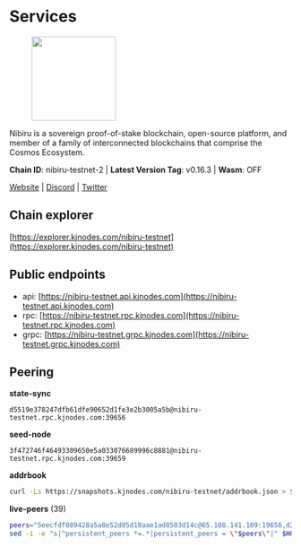 # Services

<figure><img src="https://raw.githubusercontent.com/kj89/testnet_manuals/main/pingpub/logos/nibiru.png" width="150" alt=""><figcaption></figcaption></figure>

Nibiru is a sovereign proof-of-stake blockchain, open-source platform,  and member of a family of interconnected blockchains that comprise the Cosmos Ecosystem.

**Chain ID**: nibiru-testnet-2 | **Latest Version Tag**: v0.16.3 | **Wasm**: OFF

[Website](https://nibiru.fi) | [Discord](https://discord.gg/nibiru) | [Twitter](https://twitter.com/NibiruChain)




## Chain explorer
[https://explorer.kjnodes.com/nibiru-testnet](https://explorer.kjnodes.com/nibiru-testnet)

## Public endpoints

* api: [https://nibiru-testnet.api.kjnodes.com](https://nibiru-testnet.api.kjnodes.com)
* rpc: [https://nibiru-testnet.rpc.kjnodes.com](https://nibiru-testnet.rpc.kjnodes.com)
* grpc: [https://nibiru-testnet.grpc.kjnodes.com](https://nibiru-testnet.grpc.kjnodes.com)

## Peering

**state-sync**

```text
d5519e378247dfb61dfe90652d1fe3e2b3005a5b@nibiru-testnet.rpc.kjnodes.com:39656
```

**seed-node**

```text
3f472746f46493309650e5a033076689996c8881@nibiru-testnet.rpc.kjnodes.com:39659
```

**addrbook**
```bash
curl -Ls https://snapshots.kjnodes.com/nibiru-testnet/addrbook.json > $HOME/.nibid/config/addrbook.json
```

**live-peers** (39)
```bash
peers="5eecfdf089428a5a8e52d05d18aae1ad8503d14c@65.108.141.109:19656,d2b6baed49aa475eb6ec5958bfbca30a61363b86@154.53.52.212:26657,d5519e378247dfb61dfe90652d1fe3e2b3005a5b@65.109.68.190:39656,e55d8746ad30e0d11ebe0aa3792c46713375edcc@135.181.2.104:26656,9e4cbbf1ae74859df3a4f1a3579bb52b09ce26f0@167.86.76.166:26656,3939da5da8d8a31e6af2cb6d7bdcb222ff2487eb@65.109.14.69:39656,5a868d18a5046b715ee726a45b680a68f92bafcb@149.102.136.149:27656,92845d4150aaf87fc1a6f4a53d8fe545ae44fc9d@86.48.16.205:39656,5c2a752c9b1952dbed075c56c600c3a79b58c395@195.3.220.140:27046,438701ce016699880f9073c6b99f71d17309d820@154.53.52.215:26657,1edd1232fe59fd00a13bfdd9ac273e48b20f11c3@65.108.231.124:12656,0caedae543d21fe055dbabc195225b38a48951cd@173.249.0.229:26656,334af61b52388924e3a1c6ac1af57ffbac2ad752@84.46.255.14:26656,0d7d4f9b5dfe2dcc9c313fa3695eacd22e132a1b@125.111.119.12:26657,8ff8d3effc84c1e5d7bdff36d8921875f7436bcd@65.108.13.185:26858,a08e5b25443d038b08230177456ee23196509dd5@65.109.92.79:12656,24016cec78971d7ecae24fd99ac16655e6332eb8@66.94.102.176:26657,2e2a71b2fc86986a7940df724ce100c45cca3649@66.94.104.184:26657,cf29df0bc1d8a1d9053d7dc6bd7b8ee69b3021cc@51.89.47.31:26656,a71be69ab3cae88b9100cc357163e003b11291d1@155.133.22.116:26656,ff60133778ab80489636a81ec861b508e6d6aca4@34.168.169.45:26656,3faa0c05974e08e667281e62afcd781575c56b55@38.242.159.201:26656,ab5a794451f4b19055300f692160f4f20d55a891@82.208.21.81:26656,09de7d3f5acc5e421247a582aa50d601571415fb@38.242.202.200:26656,a94ef19317c0b592cc3d6ac10501d0f4fc099d47@85.173.113.198:21656,b502caa5e8071c14179c562a328bb2a096f6b44a@141.94.139.233:30656,e4ea6ffd9ec8ca5db91506e0429613628f0f61ee@155.133.22.115:26656,98032241ea61ca6ac066b8fa508baace6678a7a3@190.2.155.67:31656,e84bc060d4d4fe82ea2d7a181f28ddac62b1bb8a@65.109.131.71:26656,fa9913e5818acda6f0d06f3473a96052816fd51a@154.53.34.124:26657,a422bbf59756a9584ddc6f97a8b96bb15b596db7@34.73.61.37:26656,52dacee88cf2b6dc8f6e2c1876880bf370796e72@185.219.142.214:39656,10c9aecb4f414d45863cbe1a5f91d04b33fcb638@80.85.242.54:16656,e63604bb6323eaafb02a72cb825d770fd7f1998c@65.109.70.23:19856,2a11b3e06f832e430efb41e3c3bb07a42875d20c@154.53.34.112:26657,a575313137ddc0dae09fc79ad5558f2ca25867af@199.175.98.114:26656,627e39156fc505e60eb5e40402038218cf368a20@90.188.59.213:26656,06b87408d9b9b7a0b821c967bbfc2baaf4bac61a@38.242.204.136:26656,b1b38341e4d443e2b8d97368c734c1578e4f01cb@46.151.27.109:39656"
sed -i -e "s|^persistent_peers *=.*|persistent_peers = \"$peers\"|" $HOME/.nibid/config/config.toml
```
